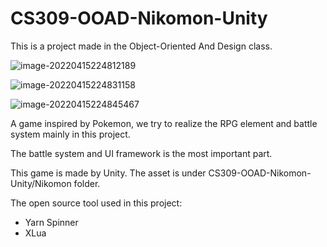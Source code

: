 # CS309-OOAD-Nikomon-Unity
This is a project made in the Object-Oriented And Design class.

![image-20220415224812189](https://github.com/baiyanlali/CS309-OOAD-Nikomon-Unity/blob/master/README.assets/image-20220415224812189.png)



![image-20220415224831158](https://github.com/baiyanlali/CS309-OOAD-Nikomon-Unity/blob/master/README.assets/image-20220415224831158.png)



![image-20220415224845467](https://github.com/baiyanlali/CS309-OOAD-Nikomon-Unity/blob/master/README.assets/image-20220415224845467.png)

A game inspired by Pokemon, we try to realize the RPG element and battle system mainly in this project. 

The battle system and UI framework is the most important part.

This game is made by Unity. The asset is under CS309-OOAD-Nikomon-Unity/Nikomon folder.

The open source tool used in this project:



- Yarn Spinner
- XLua
